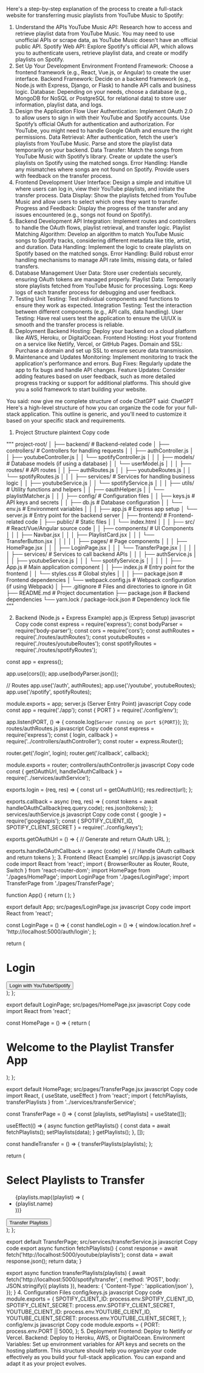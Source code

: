 Here's a step-by-step explanation of the process to create a full-stack website for transferring music playlists from YouTube Music to Spotify:

1. Understand the APIs
YouTube Music API: Research how to access and retrieve playlist data from YouTube Music. You may need to use unofficial APIs or scrape data, as YouTube Music doesn't have an official public API.
Spotify Web API: Explore Spotify's official API, which allows you to authenticate users, retrieve playlist data, and create or modify playlists on Spotify.
2. Set Up Your Development Environment
Frontend Framework: Choose a frontend framework (e.g., React, Vue.js, or Angular) to create the user interface.
Backend Framework: Decide on a backend framework (e.g., Node.js with Express, Django, or Flask) to handle API calls and business logic.
Database: Depending on your needs, choose a database (e.g., MongoDB for NoSQL or PostgreSQL for relational data) to store user information, playlist data, and logs.
3. Design the Application Flow
User Authentication:
Implement OAuth 2.0 to allow users to sign in with their YouTube and Spotify accounts.
Use Spotify’s official OAuth for authentication and authorization.
For YouTube, you might need to handle Google OAuth and ensure the right permissions.
Data Retrieval:
After authentication, fetch the user’s playlists from YouTube Music.
Parse and store the playlist data temporarily on your backend.
Data Transfer:
Match the songs from YouTube Music with Spotify’s library.
Create or update the user’s playlists on Spotify using the matched songs.
Error Handling:
Handle any mismatches where songs are not found on Spotify.
Provide users with feedback on the transfer process.
4. Frontend Development
User Interface:
Design a simple and intuitive UI where users can log in, view their YouTube playlists, and initiate the transfer process.
Data Display:
Show the playlists fetched from YouTube Music and allow users to select which ones they want to transfer.
Progress and Feedback:
Display the progress of the transfer and any issues encountered (e.g., songs not found on Spotify).
5. Backend Development
API Integration:
Implement routes and controllers to handle the OAuth flows, playlist retrieval, and transfer logic.
Playlist Matching Algorithm:
Develop an algorithm to match YouTube Music songs to Spotify tracks, considering different metadata like title, artist, and duration.
Data Handling:
Implement the logic to create playlists on Spotify based on the matched songs.
Error Handling:
Build robust error handling mechanisms to manage API rate limits, missing data, or failed transfers.
6. Database Management
User Data:
Store user credentials securely, ensuring OAuth tokens are managed properly.
Playlist Data:
Temporarily store playlists fetched from YouTube Music for processing.
Logs:
Keep logs of each transfer process for debugging and user feedback.
7. Testing
Unit Testing: Test individual components and functions to ensure they work as expected.
Integration Testing: Test the interaction between different components (e.g., API calls, data handling).
User Testing: Have real users test the application to ensure the UI/UX is smooth and the transfer process is reliable.
8. Deployment
Backend Hosting: Deploy your backend on a cloud platform like AWS, Heroku, or DigitalOcean.
Frontend Hosting: Host your frontend on a service like Netlify, Vercel, or GitHub Pages.
Domain and SSL: Purchase a domain and set up SSL to ensure secure data transmission.
9. Maintenance and Updates
Monitoring: Implement monitoring to track the application's performance and errors.
Bug Fixes: Regularly update the app to fix bugs and handle API changes.
Feature Updates: Consider adding features based on user feedback, such as more detailed progress tracking or support for additional platforms.
This should give you a solid framework to start building your website.

You said:
now give me complete structure of code
ChatGPT said:
ChatGPT
Here's a high-level structure of how you can organize the code for your full-stack application. This outline is generic, and you'll need to customize it based on your specific stack and requirements.

1. Project Structure
plaintext
Copy code

"""
project-root/
│
├── backend/                 # Backend-related code
│   ├── controllers/         # Controllers for handling requests
│   │   ├── authController.js
│   │   ├── youtubeController.js
│   │   └── spotifyController.js
│   │
│   ├── models/              # Database models (if using a database)
│   │   └── userModel.js
│   │
│   ├── routes/              # API routes
│   │   ├── authRoutes.js
│   │   ├── youtubeRoutes.js
│   │   └── spotifyRoutes.js
│   │
│   ├── services/            # Services for handling business logic
│   │   ├── youtubeService.js
│   │   └── spotifyService.js
│   │
│   ├── utils/               # Utility functions and helpers
│   │   ├── oauthHelper.js
│   │   └── playlistMatcher.js
│   │
│   ├── config/              # Configuration files
│   │   ├── keys.js          # API keys and secrets
│   │   ├── db.js            # Database configuration
│   │   └── env.js           # Environment variables
│   │
│   ├── app.js               # Express app setup
│   └── server.js            # Entry point for the backend server
│
├── frontend/                # Frontend-related code
│   ├── public/              # Static files
│   │   └── index.html
│   │
│   ├── src/                 # React/Vue/Angular source code
│   │   ├── components/      # UI Components
│   │   │   ├── Navbar.jsx
│   │   │   ├── PlaylistCard.jsx
│   │   │   └── TransferButton.jsx
│   │   │
│   │   ├── pages/           # Page components
│   │   │   ├── HomePage.jsx
│   │   │   ├── LoginPage.jsx
│   │   │   └── TransferPage.jsx
│   │   │
│   │   ├── services/        # Services to call backend APIs
│   │   │   ├── authService.js
│   │   │   ├── youtubeService.js
│   │   │   └── spotifyService.js
│   │   │
│   │   ├── App.js           # Main application component
│   │   ├── index.js         # Entry point for the frontend
│   │   └── styles.css       # Global styles
│   │
│   ├── package.json         # Frontend dependencies
│   └── webpack.config.js    # Webpack configuration (if using Webpack)
│
├── .gitignore               # Files and directories to ignore in Git
├── README.md                # Project documentation
├── package.json             # Backend dependencies
└── yarn.lock / package-lock.json # Dependency lock file
"""

2. Backend (Node.js + Express Example)
app.js (Express Setup)
javascript
Copy code
const express = require('express');
const bodyParser = require('body-parser');
const cors = require('cors');
const authRoutes = require('./routes/authRoutes');
const youtubeRoutes = require('./routes/youtubeRoutes');
const spotifyRoutes = require('./routes/spotifyRoutes');

const app = express();

app.use(cors());
app.use(bodyParser.json());

// Routes
app.use('/auth', authRoutes);
app.use('/youtube', youtubeRoutes);
app.use('/spotify', spotifyRoutes);

module.exports = app;
server.js (Server Entry Point)
javascript
Copy code
const app = require('./app');
const { PORT } = require('./config/env');

app.listen(PORT, () => {
  console.log(`Server running on port ${PORT}`);
});
routes/authRoutes.js
javascript
Copy code
const express = require('express');
const { login, callback } = require('../controllers/authController');
const router = express.Router();

router.get('/login', login);
router.get('/callback', callback);

module.exports = router;
controllers/authController.js
javascript
Copy code
const { getOAuthUrl, handleOAuthCallback } = require('../services/authService');

exports.login = (req, res) => {
  const url = getOAuthUrl();
  res.redirect(url);
};

exports.callback = async (req, res) => {
  const tokens = await handleOAuthCallback(req.query.code);
  res.json(tokens);
};
services/authService.js
javascript
Copy code
const { google } = require('googleapis');
const { SPOTIFY_CLIENT_ID, SPOTIFY_CLIENT_SECRET } = require('../config/keys');

exports.getOAuthUrl = () => {
  // Generate and return OAuth URL
};

exports.handleOAuthCallback = async (code) => {
  // Handle OAuth callback and return tokens
};
3. Frontend (React Example)
src/App.js
javascript
Copy code
import React from 'react';
import { BrowserRouter as Router, Route, Switch } from 'react-router-dom';
import HomePage from './pages/HomePage';
import LoginPage from './pages/LoginPage';
import TransferPage from './pages/TransferPage';

function App() {
  return (
    <Router>
      <Switch>
        <Route path="/" exact component={HomePage} />
        <Route path="/login" component={LoginPage} />
        <Route path="/transfer" component={TransferPage} />
      </Switch>
    </Router>
  );
}

export default App;
src/pages/LoginPage.jsx
javascript
Copy code
import React from 'react';

const LoginPage = () => {
  const handleLogin = () => {
    window.location.href = 'http://localhost:5000/auth/login';
  };

  return (
    <div>
      <h1>Login</h1>
      <button onClick={handleLogin}>Login with YouTube/Spotify</button>
    </div>
  );
};

export default LoginPage;
src/pages/HomePage.jsx
javascript
Copy code
import React from 'react';

const HomePage = () => {
  return (
    <div>
      <h1>Welcome to the Playlist Transfer App</h1>
    </div>
  );
};

export default HomePage;
src/pages/TransferPage.jsx
javascript
Copy code
import React, { useState, useEffect } from 'react';
import { fetchPlaylists, transferPlaylists } from '../services/transferService';

const TransferPage = () => {
  const [playlists, setPlaylists] = useState([]);

  useEffect(() => {
    async function getPlaylists() {
      const data = await fetchPlaylists();
      setPlaylists(data);
    }
    getPlaylists();
  }, []);

  const handleTransfer = () => {
    transferPlaylists(playlists);
  };

  return (
    <div>
      <h1>Select Playlists to Transfer</h1>
      <ul>
        {playlists.map((playlist) => (
          <li key={playlist.id}>{playlist.name}</li>
        ))}
      </ul>
      <button onClick={handleTransfer}>Transfer Playlists</button>
    </div>
  );
};

export default TransferPage;
src/services/transferService.js
javascript
Copy code
export async function fetchPlaylists() {
  const response = await fetch('http://localhost:5000/youtube/playlists');
  const data = await response.json();
  return data;
}

export async function transferPlaylists(playlists) {
  await fetch('http://localhost:5000/spotify/transfer', {
    method: 'POST',
    body: JSON.stringify({ playlists }),
    headers: { 'Content-Type': 'application/json' },
  });
}
4. Configuration Files
config/keys.js
javascript
Copy code
module.exports = {
  SPOTIFY_CLIENT_ID: process.env.SPOTIFY_CLIENT_ID,
  SPOTIFY_CLIENT_SECRET: process.env.SPOTIFY_CLIENT_SECRET,
  YOUTUBE_CLIENT_ID: process.env.YOUTUBE_CLIENT_ID,
  YOUTUBE_CLIENT_SECRET: process.env.YOUTUBE_CLIENT_SECRET,
};
config/env.js
javascript
Copy code
module.exports = {
  PORT: process.env.PORT || 5000,
};
5. Deployment
Frontend: Deploy to Netlify or Vercel.
Backend: Deploy to Heroku, AWS, or DigitalOcean.
Environment Variables: Set up environment variables for API keys and secrets on the hosting platform.
This structure should help you organize your code effectively as you build your full-stack application. You can expand and adapt it as your project evolves.